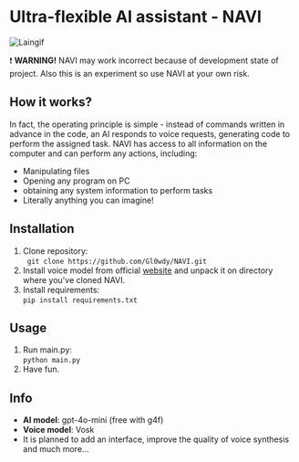 # Ultra-flexible AI assistant - NAVI

![Laingif](https://i.pinimg.com/originals/34/67/fc/3467fc8d0dd144536008b2fa04887b22.gif)

❗ **WARNING!** NAVI may work incorrect because of development state of project. Also this is an experiment so use NAVI at your own risk.

## How it works?
In fact, the operating principle is simple - instead of commands written in advance in the code, an AI responds to voice requests, generating code to perform the assigned task.
NAVI has access to all information on the computer and can perform any actions, including:
- Manipulating files
- Opening any program on PC
- obtaining any system information to perform tasks
- Literally anything you can imagine!

## Installation
1. Clone repository:\
``` git clone https://github.com/Gl0wdy/NAVI.git```
2. Install voice model from official [website](https://alphacephei.com/vosk/models) and unpack it on directory where you've cloned NAVI.
3. Install requirements:\
```pip install requirements.txt```

## Usage
1. Run main.py:\
```python main.py```
2. Have fun.

## Info

 - **AI model**: gpt-4o-mini (free with g4f)
 - **Voice model**: Vosk
 - It is planned to add an interface, improve the quality of voice synthesis and much more...
